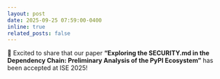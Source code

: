 ```yaml
---
layout: post
date: 2025-09-25 07:59:00-0400
inline: true
related_posts: false
---
```


🎉 Excited to share that our paper **“Exploring the SECURITY.md in the Dependency Chain: Preliminary Analysis of the PyPI Ecosystem”** has been accepted at ISE 2025!